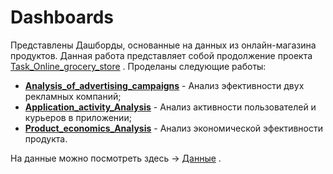 # Dashboards
Представлены Дашборды, основанные на данных из онлайн-магазина продуктов. Данная работа представляет собой продолжение проекта 
[Task_Online_grocery_store](https://github.com/bdi2503/SQL_works_online_grocery_store/tree/main/Task_Online_grocery_store/ "Ссылка на проект") . Проделаны следующие работы:

- **[Analysis_of_advertising_campaigns](https://github.com/bdi2503/SQL_works_online_grocery_store/blob/main/Dashboards/Analysis_of_advertising_campaigns.md/ "Ссылка на проект")** - Анализ эфективности двух рекламных компаний;
- **[Application_activity_Analysis](https://github.com/bdi2503/SQL_works_online_grocery_store/blob/main/Dashboards/Application_activity_Analysis.md/ "Ссылка на проект")** - Анализ активности пользователей и курьеров в приложении; 
- **[Product_economics_Analysis](https://github.com/bdi2503/SQL_works_online_grocery_store/blob/main/Dashboards/Product_economics_Analysis.md/ "Ссылка на проект")** -  Анализ экономической эфективности продукта.


На данные можно посмотреть здесь -> 
[Данные](https://github.com/bdi2503/SQL_works_online_grocery_store/tree/main/Task_Online_grocery_store/data/ "Ссылка для просмотра Данных") .

